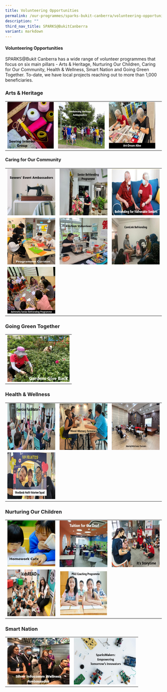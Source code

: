 ```yaml
---
title: Volunteering Opportunities
permalink: /our-programmes/sparks-bukit-canberra/volunteering-opportunities/
description: ""
third_nav_title: SPARKS@BukitCanberra
variant: markdown
---
```

#### **Volunteering Opportunities**

SPARKS@Bukit Canberra has a wide range of volunteer programmes that focus on six main pillars - Arts &amp; Heritage, Nurturing Our Children, Caring for Our Community, Health &amp; Wellness, Smart Nation and Going Green Together.  To-date, we have local projects reaching out to more than 1,000 beneficiaries.

### Arts &amp; Heritage

<table>
	<tbody>
		<tr></tr>
		<tr>
		<td><a href="/our-programmes/sparks-bukit-canberra/sewing-interest-group/"><img style="height:150px;width:200px" src="/images/SPARKS@Bukit%20Canberra/sewing%20interest%20group%20words.png"></a></td>
			<td><a href="/our-programmes/sparks-bukit-canberra/sembawang-heritage-ambassadors/"><img style="height:150px;width:200px" src="/images/SPARKS@Bukit%20Canberra/sembawang%20heritage%20ambassadors%20words.png"></a></td>
			<td><a href="/our-programmes/sparks-bukit-canberra/art-dream-alive/"><img style="height:150px;width:200px" src="/images/SPARKS@Bukit%20Canberra/Art_Dream_Alive_Words.png"></a></td>
			<td><a href="/our-programmes/sparks-bukit-canberra/art-dream-alive/">
		</a></td></tr></tbody></table>
		
 

#### Caring for Our Community


<table>
	<tbody><tr></tr>
		</tbody><tbody><tr></tr>
			<tr></tr><tr>
		<td><a href="/our-programmes/sparks-bukit-canberra/sowers-event-ambassador/">
				<img style="height:150px;width:200px" src="/images/SPARKS@Bukit%20Canberra/sowers%20event%20ambassadors%20words.png"></a></td><td>
			<a href="/our-programmes/sparks-bukit-canberra/senior-befriending-programme/">
				<img style="height:150px;width:200px" src="/images/SPARKS@Bukit%20Canberra/senior%20befriending%20programme%20words.jpg"></a></td><td>
			<a href="/our-programmes/sparks-bukit-canberra/befriending-for-vulnerable-seniors/">
				<img style="height:150px;width:200px" src="/images/SPARKS@Bukit%20Canberra/befriending%20for%20vulnerable%20seniors%20words.png"></a></td></tr><tr><td>
			<a href="/our-programmes/sparks-bukit-canberra/programme-curator/">
				<img style="height:150px;width:200px" src="/images/SPARKS@Bukit%20Canberra/programme%20curator%20words.jpg"></a></td><td>
			<a href="/our-programmes/sparks-bukit-canberra/kitchen-volunteer/">
				<img style="height:150px;width:200px" src="/images/SPARKS@Bukit%20Canberra/kitchen%20volunteer%20words.jpg"></a></td><td>
	<a href="/our-programmes/sparks-volunteer-programmes/comlink-befriending/">
				<img style="height:150px;width:200px" src="/images/SPARKS@Bukit%20Canberra/comlink%20befriending%20words.jpg"></a></td></tr><tr><td>
		<a href="/our-programmes/sparks-volunteer-programmes/Admiralty-Senior-Befriending-Programme/">	
	<img style="height:150px;width:200px" src="/images/SPARKS@Bukit%20Canberra/admiralty%20senior%20befriending%20programme%20words.jpg"></a></td></tr></tbody></table>


### Going Green Together

<table><tbody><tr>
<td>
			<a href="/our-programmes/sparks-bukit-canberra/gardens-give-back/">
				<img style="height:150px;width:200px" src="/images/SPARKS@Bukit%20Canberra/gardens%20give%20back%20words.jpg"></a></td>
	</tr></tbody></table>



### Health &amp; Wellness

<table>
	<tbody><tr></tr>
		</tbody><tbody><tr></tr>
	<tr></tr><tr><td>
			<a href="/our-programmes/sparks-bukit-canberra/exercise-facilitator/">
				<img style="height:150px;width:200px" src="/images/SPARKS@Bukit%20Canberra/exercise%20facilitator%20words.png"></a></td>
	<td>
			<a href="/our-programmes/sparks-bukit-canberra/mood-memory-screeners/">
				<img style="height:150px;width:200px" src="/images/SPARKS@Bukit%20Canberra/mood-memory%20screeners%20words.jpg"></a></td>
		<td>
			<a href="/our-programmes/sparks-bukit-canberra/mental-wellness-trainers/">
				<img style="height:150px;width:200px" src="/images/SPARKS@Bukit%20Canberra/mental%20wellness%20trainers%20words.jpeg"></a></td></tr><tr>
	<td>
			<a href="/our-programmes/sparks-bukit-canberra/woodlands-health-volunteer-squad/">
				<img style="height:150px;width:200px" src="/images/SPARKS@Bukit%20Canberra/woodlands%20health%20volunteer%20squad%20words.jpg"></a></td>
</tr></tbody></table>

### Nurturing Our Children

<table>
	<tbody><tr></tr>
		</tbody><tbody><tr></tr>
	<tr></tr><tr><td>
			<a href="/our-programmes/sparks-bukit-canberra/homework-cafe/">
				<img style="height:150px;width:200px" src="/images/SPARKS@Bukit%20Canberra/homework%20cafe%20words.png"></a></td>
				<td>
			<a href="/our-programmes/sparks-bukit-canberra/tuition-for-the-deaf/">
				<img style="height:150px;width:200px" src="/images/SPARKS@Bukit%20Canberra/tuition%20for%20the%20deaf%20words.jpg"></a></td>
				<td>
			<a href="/our-programmes/sparks-bukit-canberra/its-storytime/">
				<img style="height:150px;width:200px" src="/images/SPARKS@Bukit%20Canberra/its%20storytime%20words.png"></a></td></tr><tr>
			<td>
				<a href="/our-programmes/sparks-bukit-canberra/kidsread/">
				<img style="height:150px;width:200px" src="/images/SPARKS@Bukit%20Canberra/kidsread%20words.png"></a></td>
			<td>
				<a href="/our-programmes/sparks-bukit-canberra/psle-coaching-programme/">
				<img style="height:150px;width:200px" src="/images/SPARKS@Bukit%20Canberra/psle%20coaching%20programme%20words.png"></a></td>
</tr></tbody></table>

### Smart Nation

<table><tbody>
<tr><td>
			<a href="/our-programmes/sparks-bukit-canberra/silver-infocomm-wellness-ambassador/">
				<img style="height:150px;width:200px" src="/images/SPARKS@Bukit%20Canberra/silver%20infocomm%20wellness%20ambassador%20words.jpg"></a></td>
	<td>
	<a href="/our-programmes/sparks-bukit-canberra/sparksmakers/">
				<img style="height:150px;width:200px" src="/images/SPARKS@Bukit%20Canberra/SparksMakers_Empowering_Tomorrows_Innovators_Words.png"></a></td>
	</tr></tbody></table>
